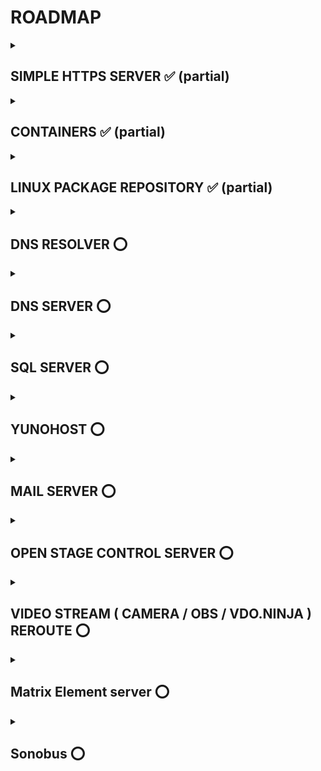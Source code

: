 # ROADMAP

<details><summary> <h2><b> SIMPLE HTTPS SERVER ✅ (partial) </b></h2> </summary>
   
- [x] working
- [x] no clear data visible in wireshark monitor
- [x] deploy via container
- [x] simple message board implementation 
- [ ] perform full security audit
</details>
<details><summary> <h2><b> CONTAINERS ✅ (partial) </b></h2> </summary>

- [x] docker ( **warning** only root in debian )
- [x] podman
- [x] HTTPSServer container
- [x] Arch Repo container
- [x] podman ui (podman-tui) dont forget to run with `systemctl start --user  podman.socket`
- [x] docker ui (lazydocker) 
- [ ] DNS server (to be fixed)
</details>
<details><summary> <h2><b> LINUX PACKAGE REPOSITORY  ✅ (partial) </b></h2> </summary>
   
- [x] retrieve repository package files from zip files on a server using wget
- [x] host as https server
- [x] test http local archlinux custom repo
- [x] test https local archlinux custom repo
- [x] test https remote archlinux custom repo
- [x] create valid self signed key
- [ ] create valid authority-signed key
- [x] dockerfile
</details>
<details><summary> <h2><b> DNS RESOLVER ⭕ </b></h2> </summary>

- [x] try with https://github.com/MatthewVance/unbound-docker
- [x] dockerfile 

</details>
<details><summary> <h2><b> DNS SERVER ⭕ </b></h2> </summary>

- [ ] write and test
</details>
<details><summary> <h2><b> SQL SERVER ⭕ </b></h2> </summary>

- [ ] write and test

</details>
<details><summary> <h2><b> YUNOHOST ⭕ </b></h2> </summary>

- [ ] yunohost
- [ ] owncast
</details>
<details><summary> <h2><b> MAIL SERVER ⭕ </b></h2> </summary>

- [ ] write and test
</details>
<details><summary> <h2><b> OPEN STAGE CONTROL SERVER ⭕ </b></h2> </summary>

- [ ] write and test
</details>
<details><summary> <h2><b> VIDEO STREAM ( CAMERA / OBS / VDO.NINJA ) REROUTE ⭕ </b></h2> </summary>

- [ ] write and test
</details>
<details><summary> <h2><b> Matrix Element server ⭕ </b></h2> </summary>

- [ ] write and test
</details>

<details><summary> <h2><b> Sonobus ⭕ </b></h2> </summary>

- [ ] write and test
</details>

